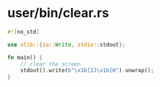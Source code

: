 # user/bin/clear.rs
```rust
#![no_std]

use ulib::{io::Write, stdio::stdout};

fn main() {
    // clear the screen
    stdout().write(b"\x1b[2J\x1b[H").unwrap();
}

```
